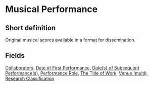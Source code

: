 # Musical Performance
## Short definition
Original musical scores available in a format for dissemination.
## Fields
[Collaborators](../Object-Fields/Musical%20Performance/Collaborators.md),
[Date of First Performance](../Object-Fields/Musical%20Performance/Date%20of%20First%20Performance.md),
[Date(s) of Subsequent Performance(s)](../Object-Fields/Musical%20Performance/Date(s)%20of%20Subsequent%20Performance(s).md),
[Performance Role](../Object-Fields/Musical%20Performance/Performance%20Role.md),
[The Title of Work](../Object-Fields/Musical%20Performance/The%20Title%20of%20Work.md),
[Venue (multi)](../Object-Fields/Musical%20Performance/Venue%20(multi).md),
[Research Classification](../Object-Fields/Musical%20Performance/Research%20Classification.md)
